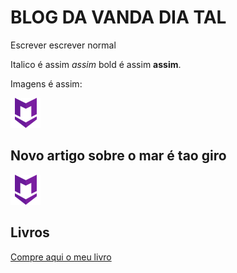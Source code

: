 # BLOG DA VANDA DIA TAL

Escrever escrever normal

Italico é assim _assim_ bold é assim __assim__.

Imagens é assim:

![alt text](https://github.com/adam-p/markdown-here/raw/master/src/common/images/icon48.png "Logo Title Text 1")


## Novo artigo sobre o mar é tao giro

![alt text](https://github.com/adam-p/markdown-here/raw/master/src/common/images/icon48.png "Olhem me bem para isto! Foi a minha aluna a carolina que fez")

## Livros

[Compre aqui o meu livro](./livros/index.html)